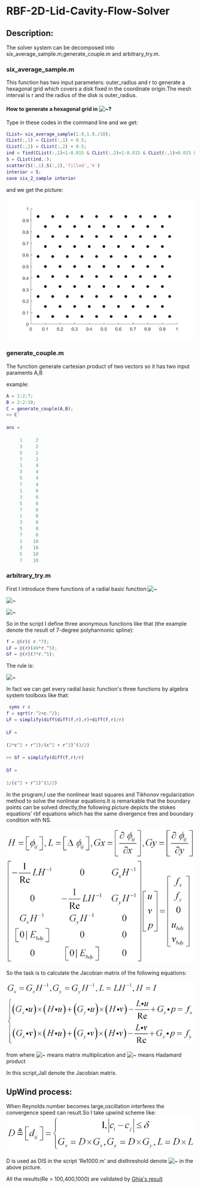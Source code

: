 # RBF-2D-Lid-Cavity-Flow-Solver

## Description:

The solver system can be decomposed into six_average_sample.m,generate_couple.m and arbitrary_try.m.

### six_average_sample.m

This function has two input parameters: outer_radius and r to generate a hexagonal grid which covers a disk fixed in the coordinate origin.The mesh interval is r and the radius of the disk is outer_radius.

#### How to generate a hexagonal grid in ![~](https://latex.codecogs.com/svg.image?\Omega=[0,1]^2)?

Type in these codes in the command line and we get:

```matlab
CList= six_average_sample(1.0,1.0./10);
CList(:,1) = CList(:,1) + 0.5;
CList(:,2) = CList(:,2) + 0.5;
ind = find(CList(:,1)<1-0.015 & CList(:,2)<1-0.015 & CList(:,1)>0.015 & CList(:,2)>0.015);
S = CList(ind,:);
scatter(S(:,1),S(:,2),'filled','k')
interior = S;
save six_2_sample interior
```

and we get the picture:

![untitled](./untitled.png)

### generate_couple.m

The function generate cartesian product of two vectors so it has two input paraments A,B

example:

```matlab
A = 1:2:7;
B = 2:2:10;
C = generate_couple(A,B);
>> C'

ans =

     1     2
     3     2
     5     2
     7     2
     1     4
     3     4
     5     4
     7     4
     1     6
     3     6
     5     6
     7     6
     1     8
     3     8
     5     8
     7     8
     1    10
     3    10
     5    10
     7    10
```

### arbitrary_try.m

First I introduce there functions of a radial basic function:![~](https://latex.codecogs.com/svg.image?\phi&space;\left(&space;r&space;\right))

![~](https://latex.codecogs.com/svg.image?\Delta&space;\phi&space;\left(&space;r&space;\right)&space;=&space;\frac{{{d^2}\phi&space;\left(&space;r&space;\right)}}{{d{r^2}}}&space;&plus;&space;\frac{{d&space;-&space;1}}{r}\frac{{d\phi&space;\left(&space;r&space;\right)}}{{dr}},d&space;=&space;2)

![~](https://latex.codecogs.com/svg.image?\frac{{\partial&space;\phi&space;\left(&space;r&space;\right)}}{{\partial&space;x}}&space;=&space;\frac{{d\phi&space;\left(&space;r&space;\right)}}{{dr}}\frac{x}{r},\frac{{\partial&space;\phi&space;\left(&space;r&space;\right)}}{{\partial&space;y}}&space;=&space;\frac{{d\phi&space;\left(&space;r&space;\right)}}{{dr}}\frac{y}{r})

So in the script I define three anonymous functions like that (the example denote the result of  7-degree polyharmonic spline):

```matlab
f = @(r)( r.^7);
LF = @(r)(49*r.^5);
Gf = @(r)(7*r.^5);
```

The rule is:

![~](https://latex.codecogs.com/svg.image?f&space;=&space;\phi&space;\left(&space;r&space;\right),LF&space;=&space;\Delta&space;\phi&space;\left(&space;r&space;\right),Gf&space;=&space;\frac{1}{r}\frac{{d\phi&space;\left(&space;r&space;\right)}}{{dr}})

In fact we can get every radial basic function's three functions by algebra system toolboxs like that:

```matlab
 syms r c
f = sqrt(r.^2+c.^2);
LF = simplify(diff(diff(f,r),r)+diff(f,r)/r)
 
LF =
 
(2*c^2 + r^2)/(c^2 + r^2)^(3/2)
 
>> Gf = simplify(diff(f,r)/r)
 
Gf =
 
1/(c^2 + r^2)^(1/2)
```

In the program,I use the nonlinear least squares and Tikhonov regularization method to solve the nonlinear equations.It is remarkable that the boundary points can be solved directly,the following picture depicts the stokes equations' rbf equations which has the same divergence free and  boundary condition with NS.

![1](./1.gif)

So the task is to calculate the Jacobian matrix of the following equations:

![2](./2.gif)

from where ![~](https://latex.codecogs.com/svg.image?\bullet) means matrix multiplication and ![~](https://latex.codecogs.com/svg.image?\times) means Hadamard product

In this script,Jall denote the Jacobian matrix.

## UpWind process:

When Reynolds number becomes large,oscillation interferes the convergence speed can result.So I take upwind scheme like:
![3](./3.gif)

D is used as DIS in the script 'Re1000.m' and disthreshold denote ![~](https://latex.codecogs.com/svg.image?\delta) in the above picture.

All the results(Re = 100,400,1000) are validated by [Ghia's result](https://www.sciencedirect.com/science/article/pii/0021999182900584)





